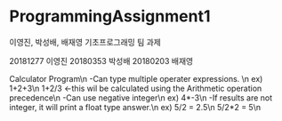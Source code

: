 # ProgrammingAssignment1
이영진, 박성배, 배재영 기초프로그래밍 팀 과제

20181277 이영진
20180353 박성배
20180203 배재영

Calculator Program\n
-Can type multiple operater expressions. \n
 ex) 1+2+3\n
     1+2/3    <-this wil be calculated using the Arithmetic operation precedence\n
-Can use negative integer\n
 ex) 4*-3\n
-If results are not integer, it will print a float type answer.\n
 ex) 5/2 = 2.5\n
     5/2*2 = 5\n
